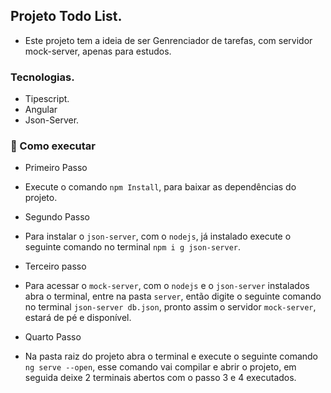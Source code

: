 ## Projeto Todo List.

- Este projeto tem a ideia de ser Genrenciador de tarefas, com servidor mock-server, apenas para estudos.

### Tecnologias.

- Tipescript.
- Angular
- Json-Server.

### 🚀 Como executar

- Primeiro Passo

- Execute o comando `npm Install`, para baixar as dependências do projeto.

- Segundo Passo

- Para instalar o `json-server`, com o `nodejs`, já instalado execute o seguinte comando no terminal `npm i g json-server`.

- Terceiro passo

- Para acessar o `mock-server`, com o `nodejs` e o `json-server` instalados abra o terminal, entre na pasta `server`, então digite o seguinte comando no terminal `json-server db.json`, pronto assim o servidor `mock-server`, estará de pé e disponível.

- Quarto Passo

- Na pasta raiz do projeto abra o terminal e execute o seguinte comando `ng serve --open`, esse comando vai compilar e abrir o projeto, em seguida deixe 2 terminais abertos com o passo 3 e 4 executados.
